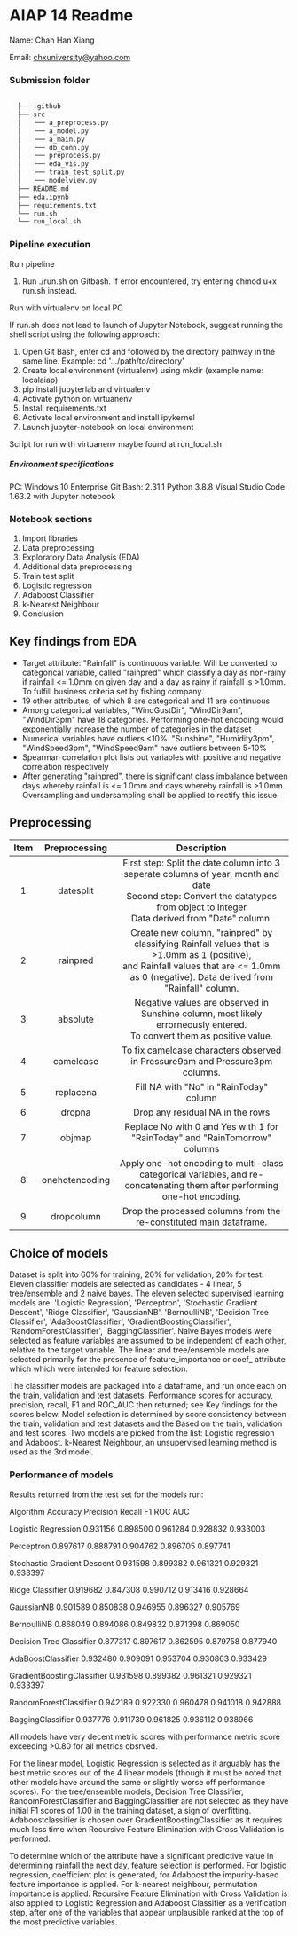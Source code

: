 # AIAP 14 Readme

Name: Chan Han Xiang

Email: chxuniversity@yahoo.com

### Submission folder

```bash

  ├── .github
  ├── src
  │   └── a_preprocess.py
  │   └── a_model.py
  │   └── a_main.py
  │   └── db_conn.py
  │   └── preprocess.py
  │   └── eda_vis.py
  │   └── train_test_split.py
  │   └── modelview.py
  ├── README.md
  ├── eda.ipynb
  ├── requirements.txt
  └── run.sh
  └── run_local.sh 

```


### Pipeline execution

Run pipeline

1. Run ./run.sh on Gitbash. If error encountered, try entering chmod u+x run.sh instead.

Run with virtualenv on local PC

If run.sh does not lead to launch of Jupyter Notebook, suggest running the shell script using the following approach:

1. Open Git Bash, enter cd and followed by the directory pathway in the same line. Example:
cd '.../path/to/directory'
2. Create local environment (virtualenv) using mkdir (example name: localaiap)
3. pip install jupyterlab and virtualenv 
4. Activate python on virtuanenv
5. Install requirements.txt
6. Activate local environment and install ipykernel
7. Launch jupyter-notebook on local environment

Script for run with virtuanenv maybe found at run_local.sh


##### Environment specifications

PC: Windows 10 Enterprise
Git Bash: 2.31.1
Python 3.8.8
Visual Studio Code 1.63.2 with Jupyter notebook


### Notebook sections

1. Import libraries
2. Data preprocessing
3. Exploratory Data Analysis (EDA)
4. Additional data preprocessing
5. Train test split
6. Logistic regression
7. Adaboost Classifier
8. k-Nearest Neighbour
9. Conclusion

## Key findings from EDA

- Target attribute: "Rainfall" is continuous variable. Will be converted to categorical variable, called "rainpred" which classify a day as non-rainy if rainfall <= 1.0mm on given day and a day as rainy if rainfall is >1.0mm. To fulfill business criteria set by fishing company.
- 19 other attributes, of which 8 are categorical and 11 are continuous
- Among categorical variables, "WindGustDir", "WindDir9am", "WindDir3pm" have 18 categories. Performing one-hot encoding would exponentially increase the number of categories in the dataset
- Numerical variables have outliers <10%. "Sunshine", "Humidity3pm", "WindSpeed3pm", "WindSpeed9am" have outliers between 5-10%
- Spearman correlation plot lists out variables with positive and negative correlation respectively
- After generating "rainpred", there is significant class imbalance between days whereby rainfall is  <= 1.0mm and days whereby rainfall is >1.0mm. Oversampling and undersampling shall be applied to rectify this issue.

## Preprocessing

| Item | Preprocessing  | Description |
| :--: | :---------:    | :---------: |
| 1    |  datesplit     | First step: Split the date column into 3 seperate columns of year, month and date</br> Second step: Convert the datatypes from object to integer</br> Data derived from "Date" column. |
| 2    |  rainpred      | Create new column, "rainpred" by classifying Rainfall values that is >1.0mm as 1 (positive),</br> and Rainfall values that are <= 1.0mm as 0 (negative). Data derived from "Rainfall" column. |
| 3    |  absolute      | Negative values are observed in Sunshine column, most likely errorneously entered.</br> To convert them as positive value. |
| 4    |  camelcase     | To fix camelcase characters observed in Pressure9am and Pressure3pm columns. |
| 5    |  replacena     | Fill NA with "No" in "RainToday" column |
| 6    |  dropna        | Drop any residual NA in the rows |
| 7    |  objmap        | Replace No with 0 and Yes with 1 for "RainToday" and "RainTomorrow" columns |
| 8    |  onehotencoding| Apply one-hot encoding to multi-class categorical variables, and re-concatenating them after performing one-hot encoding. |
| 9    |  dropcolumn    | Drop the processed columns from the re-constituted main dataframe. |



## Choice of models

Dataset is split into 60% for training, 20% for validation, 20% for test. Eleven classifier models are selected as candidates - 4 linear, 5  tree/ensemble and 2 naive bayes. The eleven selected supervised learning models are: 'Logistic Regression', 'Perceptron', 'Stochastic Gradient Descent', 'Ridge Classifier', 'GaussianNB', 'BernoulliNB', 'Decision Tree Classifier', 'AdaBoostClassifier', 'GradientBoostingClassifier', 'RandomForestClassifier', 'BaggingClassifier'. Naive Bayes models were selected as feature variables are assumed to be independent of each other, relative to the target variable. The linear and tree/ensemble models are selected primarily for the presence of feature_importance or coef_ attribute which which were intended for feature selection.

The classifier models are packaged into a dataframe, and run once each on the train, validation and test datasets. Performance scores for accuracy, precision, recall, F1 and ROC_AUC then returned; see Key findings for the scores below. Model selection is determined by score consistency between the train, validation and test datasets and the Based on the train, validation and test scores. Two models are picked from the list: Logistic regression and Adaboost. k-Nearest Neighbour, an unsupervised learning method is used as the 3rd model.

### Performance of models

Results returned from the test set for the models run:

Algorithm	                  Accuracy	Precision	Recall	  F1	      ROC AUC

Logistic Regression	        0.931156	0.898500	0.961284	0.928832	0.933003

Perceptron	                0.897617	0.888791	0.904762	0.896705	0.897741

Stochastic Gradient Descent	0.931598	0.899382	0.961321	0.929321	0.933397

Ridge Classifier	          0.919682	0.847308	0.990712	0.913416	0.928664

GaussianNB	                0.901589	0.850838	0.946955	0.896327	0.905769

BernoulliNB	                0.868049	0.894086	0.849832	0.871398	0.869050

Decision Tree Classifier	  0.877317	0.897617	0.862595	0.879758	0.877940

AdaBoostClassifier	        0.932480	0.909091	0.953704	0.930863	0.933429

GradientBoostingClassifier	0.931598	0.899382	0.961321	0.929321	0.933397

RandomForestClassifier	    0.942189	0.922330	0.960478	0.941018	0.942888

BaggingClassifier	          0.937776	0.911739	0.961825	0.936112	0.938966

All models have very decent metric scores with performance metric score exceeding >0.80 for all metrics obsrved. 

For the linear model, Logistic Regression is selected as it arguably has the best metric scores out of the 4 linear models (though it must be noted that other models have around the same or slightly worse off performance scores). For the tree/ensemble models, Decision Tree Classifier, RandomForestClassifier and BaggingClassifier are not selected as they have initial F1 scores of 1.00 in the training dataset, a sign of overfitting. Adaboostclassifier is chosen over GradientBoostingClassifier as it requires much less time when Recursive Feature Elimination with Cross Validation is performed.

To determine which of the attribute have a significant predictive value in determining rainfall the next day, feature selection is performed. For logistic regression, coefficient plot is generated, for Adaboost the impurity-based feature importance is applied. For k-nearest neighbour, permutation importance is applied. Recursive Feature Elimination with Cross Validation is also applied to Logistic Regression and Adaboost Classifier as a verification step, after one of the variables that appear unplausible ranked at the top of the most predictive variables.

